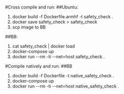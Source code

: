 #Cross compile and run: 
##Ubuntu:
1. docker build -f Dockerfile.armhf -t safety_check .
2. docker save safety_check > safety_check
3. scp image to BB

##BB:
1. cat safety_check | docker load
2. docker-compose up
3. docker run --rm -ti --net=host safety_check .

#Compile natively and run:
##BB
1. docker build -f Dockerfile -t native_safety_check .
2. docker-compose up
3. docker run --rm -ti --net=host native_safety_check .
